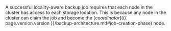 A successful locality-aware backup job requires that each node in the cluster has access to each storage location. This is because any node in the cluster can claim the job and become the [_coordinator_]({{ page.version.version }}/backup-architecture.md#job-creation-phase) node.